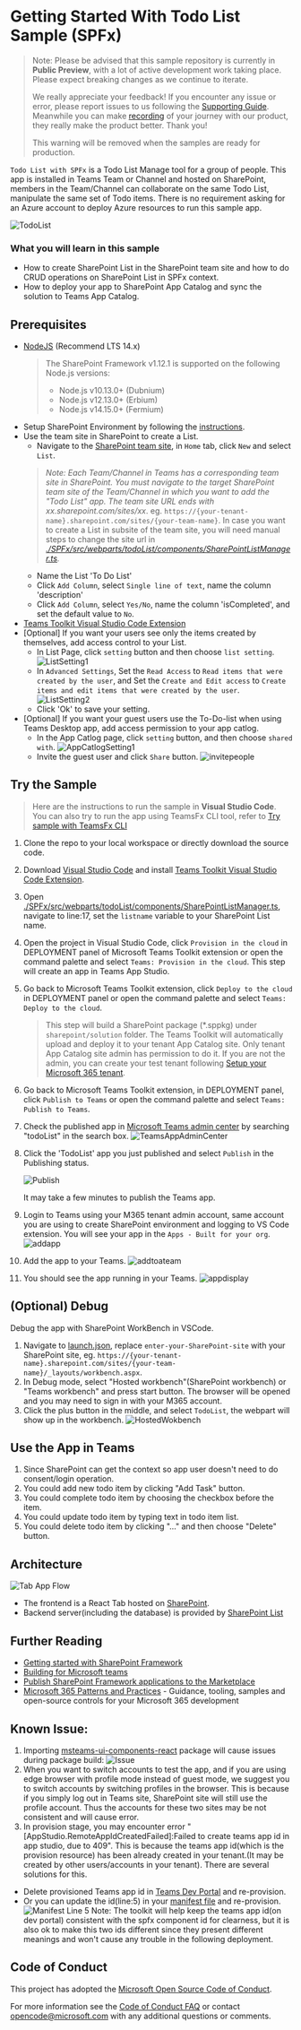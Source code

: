 # Getting Started With Todo List Sample (SPFx)

> Note: Please be advised that this sample repository is currently in **Public Preview**, with a lot of active development work taking place. Please expect breaking changes as we continue to iterate.
> 
> We really appreciate your feedback! If you encounter any issue or error, please report issues to us following the [Supporting Guide](./../SUPPORT.md). Meanwhile you can make [recording](https://aka.ms/teamsfx-record) of your journey with our product, they really make the product better. Thank you!
>  
> This warning will be removed when the samples are ready for production.

`Todo List with SPFx` is a Todo List Manage tool for a group of people. This app is installed in Teams Team or Channel and hosted on SharePoint, members in the Team/Channel can collaborate on the same Todo List, manipulate the same set of Todo items. There is no requirement asking for an Azure account to deploy Azure resources to run this sample app.

![TodoList](images/ToDoListCRUD.gif)

### What you will learn in this sample

- How to create SharePoint List in the SharePoint team site and how to do CRUD operations on SharePoint List in SPFx context.
- How to deploy your app to SharePoint App Catalog and sync the solution to Teams App Catalog.

## Prerequisites
* [NodeJS](https://nodejs.org/en/download/releases/) (Recommend LTS 14.x)
    >  The SharePoint Framework v1.12.1 is supported on the following Node.js versions:
    >- Node.js v10.13.0+ (Dubnium)
    >- Node.js v12.13.0+ (Erbium)
    >- Node.js v14.15.0+ (Fermium) 
* Setup SharePoint Environment by following the [instructions](https://docs.microsoft.com/en-us/sharepoint/dev/spfx/set-up-your-developer-tenant).
* Use the team site in SharePoint to create a List.
    - Navigate to the [SharePoint team site](https://support.microsoft.com/en-us/office/create-a-team-site-in-sharepoint-ef10c1e7-15f3-42a3-98aa-b5972711777d), in `Home` tab, click `New` and select `List`.
    > *Note: Each Team/Channel in Teams has a corresponding team site in SharePoint. You must navigate to the target SharePoint team site of the Team/Channel in which you want to add the "Todo List" app. The team site URL ends with xx.sharepoint.com/sites/xx*. eg. `https://{your-tenant-name}.sharepoint.com/sites/{your-team-name}`. 
    > In case you want to create a List in subsite of the team site, you will need manual steps to change the site url in *[./SPFx/src/webparts/todoList/components/SharePointListManager.ts](./SPFx/src/webparts/todoList/components/SharePointListManager.ts).*
    - Name the List 'To Do List'
    - Click `Add Column`, select `Single line of text`, name the column 'description'
    - Click `Add Column`, select `Yes/No`, name the column 'isCompleted', and set the default value to `No`.
* [Teams Toolkit Visual Studio Code Extension](https://aka.ms/teams-toolkit)
* [Optional] If you want your users see only the items created by themselves, add access control to your List.
    - In List Page, click `setting` button and then choose `list setting`.
    ![ListSetting1](images/ListSetting1.png)
    - In `Advanced Settings`, Set the `Read Access` to `Read items that were created by the user`, and Set the `Create and Edit access` to `Create items and edit items that were created by the user`.
    ![ListSetting2](images/ListSetting2.png)
    - Click 'Ok' to save your setting.
* [Optional] If you want your guest users use the To-Do-list when using Teams Desktop app, add access permission to your app catlog.
    - In the App Catlog page, click `setting` button, and then choose `shared with`.
    ![AppCatlogSetting1](images/AppCatlogSetting1.png)
    - Invite the guest user and click `Share` button.
    ![invitepeople](images/invitepeople.png)

## Try the Sample
>Here are the instructions to run the sample in **Visual Studio Code**. You can also try to run the app using TeamsFx CLI tool, refer to [Try sample with TeamsFx CLI](cli.md)

1. Clone the repo to your local workspace or directly download the source code.
1. Download [Visual Studio Code](https://code.visualstudio.com) and install [Teams Toolkit Visual Studio Code Extension](https://aka.ms/teams-toolkit).
1. Open [./SPFx/src/webparts/todoList/components/SharePointListManager.ts](./SPFx/src/webparts/todoList/components/SharePointListManager.ts), navigate to line:17, set the `listname` variable to your SharePoint List name.
1. Open the project in Visual Studio Code, click `Provision in the cloud` in DEPLOYMENT panel of Microsoft Teams Toolkit extension or open the command palette and select `Teams: Provision in the cloud`. This step will create an app in Teams App Studio.
1. Go back to Microsoft Teams Toolkit extension, click `Deploy to the cloud` in DEPLOYMENT panel or open the command palette and select `Teams: Deploy to the cloud`.
    > This step will build a SharePoint package (*.sppkg) under `sharepoint/solution` folder. The Teams Toolkit will automatically upload and deploy it to your tenant App Catalog site. Only tenant App Catalog site admin has permission to do it. If you are not the admin, you can create your test tenant following [Setup your Microsoft 365 tenant](https://docs.microsoft.com/en-us/sharepoint/dev/spfx/set-up-your-developer-tenant).
1. Go back to Microsoft Teams Toolkit extension, in DEPLOYMENT panel, click `Publish to Teams` or open the command palette and select `Teams: Publish to Teams`.
1. Check the published app in [Microsoft Teams admin center](https://admin.teams.microsoft.com/policies/manage-apps) by searching "todoList" in the search box.
![TeamsAppAdminCenter](images/TeamsAppAdminCenter.png)
1. Click the 'TodoList' app you just published and select `Publish` in the Publishing status.

    ![Publish](images/Publish.png)

    It may take a few minutes to publish the Teams app.
1. Login to Teams using your M365 tenant admin account, same account you are using to create SharePoint environment and logging to VS Code extension. You will see your app in the `Apps - Built for your org`. 
![addapp](images/addapp.png)
1. Add the app to your Teams.
![addtoateam](images/addtoateam.png)
1. You should see the app running in your Teams.
![appdisplay](images/appdisplay.png)

## (Optional) Debug
Debug the app with SharePoint WorkBench in VSCode.
1. Navigate to [launch.json](.vscode/launch.json), replace `enter-your-SharePoint-site` with your SharePoint site, eg. `https://{your-tenant-name}.sharepoint.com/sites/{your-team-name}/_layouts/workbench.aspx`.
1. In Debug mode, select "Hosted workbench"(SharePoint workbench) or "Teams workbench" and press start button. The browser will be opened and you may need to sign in with your M365 account.
1. Click the plus button in the middle, and select `TodoList`, the webpart will show up in the workbench.
 ![HostedWokbench](images/Workbench.png)

## Use the App in Teams
1. Since SharePoint can get the context so app user doesn't need to do consent/login operation.
2. You could add new todo item by clicking "Add Task" button.
3. You could complete todo item by choosing the checkbox before the item.
4. You could update todo item by typing text in todo item list.
5. You could delete todo item by clicking "..." and then choose "Delete" button.

## Architecture

![Tab App Flow](images/TabAppFlow.jpg)
- The frontend is a React Tab hosted on [SharePoint](https://docs.microsoft.com/en-us/sharepoint/dev/spfx/build-for-teams-overview).
- Backend server(including the database) is provided by [SharePoint List](https://support.microsoft.com/en-us/office/introduction-to-lists-0a1c3ace-def0-44af-b225-cfa8d92c52d7) 

## Further Reading

- [Getting started with SharePoint Framework](https://docs.microsoft.com/en-us/sharepoint/dev/spfx/set-up-your-developer-tenant)
- [Building for Microsoft teams](https://docs.microsoft.com/en-us/sharepoint/dev/spfx/build-for-teams-overview)
- [Publish SharePoint Framework applications to the Marketplace](https://docs.microsoft.com/en-us/sharepoint/dev/spfx/publish-to-marketplace-overview)
- [Microsoft 365 Patterns and Practices](https://aka.ms/m365pnp) - Guidance, tooling, samples and open-source controls for your Microsoft 365 development

## Known Issue:
1. Importing [msteams-ui-components-react](https://www.npmjs.com/package/msteams-ui-components-react) package will cause issues during package build:
![Issue](images/knownissue.png)
2. When you want to switch accounts to test the app, and if you are using edge browser with profile mode instead of guest mode, we suggest you to switch accounts by switching  profiles in the browser. This is because if you simply log out in Teams site, SharePoint site will still use the profile account. Thus the accounts for these two sites may be not consistent and will cause error.
3. In provision stage, you may encounter error "[AppStudio.RemoteAppIdCreatedFailed]:Failed to create teams app id in app studio, due to 409". This is because the teams app id(which is the provision resource) has been already created in your tenant.(It may be created by other users/accounts in your tenant). There are several solutions for this.
 - Delete provisioned Teams app id in [Teams Dev Portal](https://dev.teams.microsoft.com/home) and re-provision.
 - Or you can update the id(line:5) in your [manifest file](./appPackage/manifest.source.json) and re-provision.
    ![Manifest Line 5](images/manifest1.png)
    Note: The toolkit will help keep the teams app id(on dev portal) consistent with the spfx component id for clearness, but it is also ok to make this two ids different since they present different meanings and won't cause any trouble in the following deployment.
    
## Code of Conduct
This project has adopted the [Microsoft Open Source Code of Conduct](https://opensource.microsoft.com/codeofconduct/).

For more information see the [Code of Conduct FAQ](https://opensource.microsoft.com/codeofconduct/faq/) or
contact [opencode@microsoft.com](mailto:opencode@microsoft.com) with any additional questions or comments.
